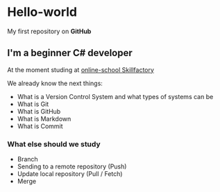 # Hello-world

My first repository on **GitHub**

## I'm a beginner C# developer
At the moment studing at [online-school Skillfactory](https://skillfactory.ru/c-sharp-razrabotchik)

We already know the next things:
+ What is a Version Control System and what types of systems can be
+ What is Git
+ What is GitHub
+ What is Markdown
+ What is Commit

### What else should we study
+ Branch
+ Sending to a remote repository (Push)
+ Update local repository (Pull / Fetch)
+ Merge
